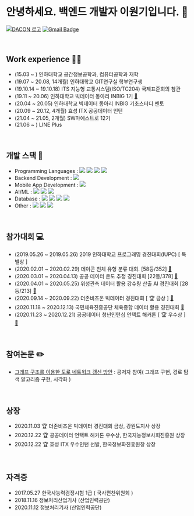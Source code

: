 # 안녕하세요. 백엔드 개발자 이원기입니다. 👋

[![DACON 로고](https://user-images.githubusercontent.com/48685242/102975677-c5e24d80-4543-11eb-8c38-c129f1ea2580.png)](https://dacon.io/myprofile/400467/home/) [![Gmail Badge](https://img.shields.io/badge/Gmail-d14836?style=flat-square&logo=Gmail&logoColor=white&link=mailto:wglee0732@gmail.com)](mailto:wglee0732@gmail.com) 

<br>

## Work experience 🏃‍♂️

  - (15.03 ~ ) 인하대학교 공간정보공학과, 컴퓨터공학과 재학
  - (19.07 ~ 20.08, 14개월) 인하대학교 GIT연구실 학부연구생
  - (19.10.14 ~ 19.10.18) ITS 지능형 교통시스템(ISO/TC204) 국제표준회의 참관
  - (19.11 ~ 20.06) 인하대학교 빅데이터 동아리 INBIG 1기 [🔗](https://inbig.github.io/)
  - (20.04 ~ 20.05) 인하대학교 빅데이터 동아리 INBIG 기초스터디 멘토
  - (20.09 ~ 20.12, 4개월) 효성 ITX 공공데이터 인턴
  - (21.04 ~ 21.05, 2개월) SW마에스트로 12기
  - (21.06 ~ ) LINE Plus

<br>

## 개발 스택 🧩

  - Programming Languages : ![](	https://img.shields.io/badge/C%2B%2B-00599C?style=for-the-badge&logo=c%2B%2B&logoColor=white) ![](	https://img.shields.io/badge/Python-3766AB?style=for-the-badge&logo=Python&logoColor=white) ![](	https://img.shields.io/badge/Java-ED8B00?style=for-the-badge&logo=java&logoColor=white)  ![](	https://img.shields.io/badge/Javascript-ffb13b?style=for-the-badge&logo=javascript&logoColor=white)
  - Backend Development : ![](	https://img.shields.io/badge/SpringBoot-6DB33F?style=for-the-badge&logo=Spring&logoColor=white)
  - Mobile App Development : ![](	https://img.shields.io/badge/Android-3DDC84?style=for-the-badge&logo=Android&logoColor=white)
  - AI/ML : ![](	https://img.shields.io/badge/OpenCV-6C3EE8?style=for-the-badge&logo=OpenCV&logoColor=white) ![](	https://img.shields.io/badge/TensorFlow-FF6F00?style=for-the-badge&logo=TensorFlow&logoColor=white) ![](	https://img.shields.io/badge/scikit_learn-F7931E?style=for-the-badge&logo=scikit+learn&logoColor=white) 
  - Database : ![](	https://img.shields.io/badge/MySQL-4479A1?style=for-the-badge&logo=MySQL&logoColor=white) ![](	https://img.shields.io/badge/PostgreSQL-336791?style=for-the-badge&logo=PostgreSQL&logoColor=white) ![](	https://img.shields.io/badge/SQLite-003B57?style=for-the-badge&logo=SQLite&logoColor=white) ![](	https://img.shields.io/badge/MariaDB-003545?style=for-the-badge&logo=MariaDB&logoColor=white) 
  - Other :  ![](	https://img.shields.io/badge/Git-F05032?style=for-the-badge&logo=Git&logoColor=white) ![](	https://img.shields.io/badge/Linux-FCC624?style=for-the-badge&logo=Linux&logoColor=white) ![](	https://img.shields.io/badge/Amazon_AWS-232F3E?style=for-the-badge&logo=Amazon+AWS&logoColor=white)

<br>

## 참가대회 💻

  - (2019.05.26 ~ 2019.05.26) 2019 인하대학교 프로그래밍 경진대회(IUPC) [ 특별상 ]
  - (2020.02.01 ~ 2020.02.29) 데이콘 천체 유형 분류 대회. [58등/352] [🔗](https://github.com/Leewongi0731/DACON_CelestialClassification)
  - (2020.03.01 ~ 2020.04.13) 공공 데이터 온도 추정 경진대회 [22등/378] [🔗](https://github.com/Leewongi0731/DACON_MeasuringTemperature)
  - (2020.04.01 ~ 2020.05.25) 위성관측 데이터 활용 강수량 산출 AI 경진대회 [28등/213] [🔗](https://github.com/Leewongi0731/DACON_PredictionPrecipitation)
  - (2020.09.14 ~ 2020.09.22) 더존비즈온 빅데이터 경진대회 [ 🏆 금상 ]  [🔗](https://github.com/Leewongi0731/BigdataCompetition)
  - (2020.11.18 ~ 2020.12.13) 국민체육진흥공단 체육종합 데이터 활용 경진대회 [🔗](https://github.com/Leewongi0731/DataCompetition_ExercisePharmacist)
  - (2020.11.23 ~ 2020.12.21) 공공데이터 청년인턴십 언택트 해커톤 [ 🏆 우수상 ] [🔗](https://github.com/Leewongi0731/PublicDataHackerton_SeeNear)

<br>

## 참여논문 ✏️

- [그래프 구조를 이용한 도로 네트워크 갱신 방안](http://journal.kits.or.kr/journal/article.php?code=77665) : 공저자 참여( 그래프 구현, 경로 탐색 알고리즘 구현, 시각화 )

<br>

## 상장

  - 2020.11.03 🏆 더존비즈온 빅데이터 경진대회 금상, 강원도지사 상장
  - 2020.12.22 🏆 공공데이터 언택트 해커톤 우수상, 한국지능정보사회진흥원 상장
  - 2020.12.22 🏆 효성 ITX 우수인턴 선발, 한국정보화진흥원장 상장

<br>

## 자격증
  - 2017.05.27 한국사능력검정시험 1급 ( 국사편찬위원회 )
  - 2018.11.16 정보처리산업기사 (산업인력공단)
  - 2020.11.12 정보처리기사 (산업인력공단)